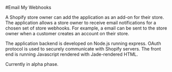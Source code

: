 #Email My Webhooks

A Shopify store owner can add the application as an add-on for their store.
The application allows a store owner to receive email notifications for a chosen set of store webhooks. For example, a email can be sent to the store owner when a customer creates an account on their store.

The application backend is developed on Node.js running express. OAuth protocol is used to securely communicate with Shopify servers. The front end is running Javascript rendered with Jade-rendered HTML.

Currently in alpha phase.
